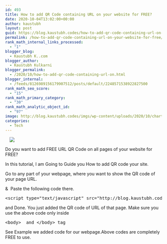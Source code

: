 ```yaml
---
id: 493
title: How to add QR Code containing URL on your website for FREE?
date: 2020-10-04T13:02:00+00:00
author: kaustubh
layout: post
guid: https://blog.kaustubh.codes/how-to-add-qr-code-containing-url-on-your-website-for-free/
permalink: /how-to-add-qr-code-containing-url-on-your-website-for-free/
rank_math_internal_links_processed:
  - "1"
blogger_blog:
  - Kaustubh K..com
blogger_author:
  - Kaustubh Kulkarni
blogger_permalink:
  - /2020/10/how-to-add-qr-code-containing-url-on.html
blogger_internal:
  - /feeds/8126989156179907512/posts/default/2248571538922827500
rank_math_seo_score:
  - "15"
rank_math_primary_category:
  - "30"
rank_math_analytic_object_id:
  - "97"
image: http://blog.kaustubh.codes/imgs/wp-content/uploads/2020/10/chart.png
categories:
  - Tech
---
```

<a style="margin-left: 1em; margin-right: 1em; text-align: center;" href="http://blog.kaustubh.codes/imgs/wp-content/uploads/2020/10/chart.png"><img src="http://blog.kaustubh.codes/imgs/wp-content/uploads/2020/10/chart-300x300.png" border="0" data-original-height="300" data-original-width="300" /></a>

Do you want to add FREE URL QR Code on all pages of your website for FREE?

In this tutorial, I am Going to Guide you How to add QR code your site.

Go to any part of your webpage, where you want to show the QR code of your page URL.

&  Paste the following code there.

<pre>&lt;script type="text/javascript" src="http://blog.kaustubh.codes/js/qr.js"&gt;&lt;/script&gt;</pre>

and Done. You just added the QR code of URL of that page. Make sure you use the above code only inside

<pre>&lt;body&gt;  and &lt;/body&gt; tag</pre>

See Example we added code for our webpage.Above codes are completely FREE to use. 

 

